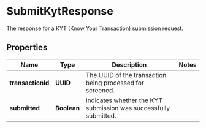 

# SubmitKytResponse

The response for a KYT (Know Your Transaction) submission request.

## Properties

| Name | Type | Description | Notes |
|------------ | ------------- | ------------- | -------------|
|**transactionId** | **UUID** | The UUID of the transaction being processed for screened. |  |
|**submitted** | **Boolean** | Indicates whether the KYT submission was successfully submitted. |  |



